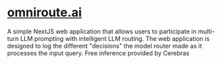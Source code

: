 # [omniroute.ai](omniroute.ai)
A simple NextJS web application that allows users to participate in multi-turn LLM prompting with intelligent LLM routing. The web application is designed to log the different "decisions" the model router made as it processes the input query. Free inference provided by Cerebras
